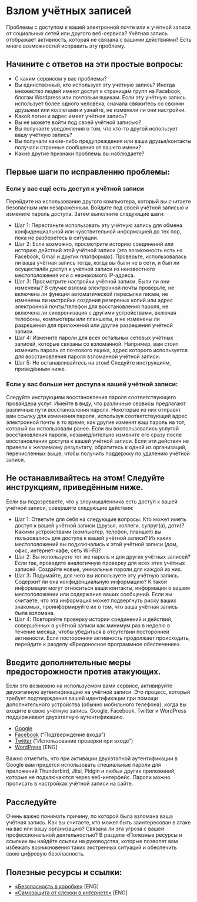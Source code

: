 # Взлом учётных записей

Проблемы с доступом к вашей электронной почте или к учётной записи от социальных сетей или другого веб-сервиса? Учётная запись отображает активность, которая не связана с вашими действиями? Есть много возможностей исправить эту проблему.

## Начините с ответов на эти простые вопросы:

- С каким сервисом у вас проблемы?
- Вы единственный, кто использует эту учётную запись? Иногда множество людей имеют доступ к страницам групп на Facebook, блогам Wordpress или почтовым ящикам. Если эту учётную запись использует более одного человека, сначала свяжитесь со своими друзьями или коллегами и узнайте, не изменяли ли они настройки.
- Какой логин и адрес имеет учётная запись?
- Вы не можете войти под своей учётной записью?
- Вы получаете уведомления о том, что кто-то другой использует вашу учётную запись?
- Вы получали какие-либо предупреждения или ваши друзья/контакты получали странные сообщения от вашего имени?
- Какие другие признаки проблемы вы наблюдаете?

## Первые шаги по исправлению проблемы:

### Если у вас ещё есть доступ к учётной записи

Перейдите на использование другого компьютера, который вы считаете безопасным или незаражённым. Войдите под своей учётной записью и измените пароль доступа. Затем выполните следующие шаги:

- Шаг 1: Перестаньте использовать эту учётную запись для обмена конфиденциальной или чувствительной информацией до тех пор, пока не разберетесь в ситуации.
- Шаг 2: Если возможно, просмотрите историю соединений или историю действий этой учётной записи (эта возможность есть на Facebook, Gmail и других платформах). Проверьте, использовалась ли ваша учётная запись тогда, когда вы были не в сети, и был ли осуществлён доступ к учётной записи из неизвестного местоположения или с незнакомого IP-адреса.
- Шаг 3: Просмотрите настройки учётной записи. Были ли они изменены? В случае взлома электронной почты проверьте, не включена ли функция автоматической пересылки писем, не изменены ли настройки создания резервных копий или адрес электронной почты/телефон для восстановления пароля, не включена ли синхронизация с другими устройствами, включая телефоны, компьютеры или планшеты, и не изменены ли разрешения для приложений или другие разрешения учётной записи.
- Шаг 4: Измените пароли для всех остальных сетевых учётных записей, которые связаны со взломанной. Например, вам стоит изменить пароль от почтового ящика, адрес которого используется для восстановления пароля взломанной учётной записи.
- Шаг 5: Не останавливайтесь на этом! Следуйте инструкциям, приведённым ниже.

### Если у вас больше нет доступа к вашей учётной записи:

Следуйте инструкциям восстановления пароля соответствующего провайдера услуг. Имейте в виду, что различные сервисы предлагают различные пути восстановления пароля. Некоторые из них отправят вам ссылку для изменения пароля, используя соответствующий адрес электронной почты в то время, как другие изменят ваш пароль на тот, который вы использовали ранее. Если вы воспользовались услугой восстановления пароля, незамедлительно измените его сразу после восстановления доступа к вашей учётной записи. Если эти действия не привели к желаемому результату, обратитесь к одной из организаций, перечисленных выше, чтобы получить поддержку по удалению учётной записи.

## Не останавливайтесь на этом! Следуйте инструкциям, приведённым ниже.

Если вы подозреваете, что у злоумышленника есть доступ к вашей учётной записи, совершите следующие действия:

- Шаг 1: Ответьте для себя на следующие вопросы: Кто может иметь доступ к вашей учётной записи (друзья, коллеги, супруг(а), дети)? Какими устройствами (компьютер, телефон, планшет) вы пользовались для доступа к вашей учётной записи? Из каких местоположений вы подключались к этой учётной записи (дом, офис, интернет-кафе, сеть Wi-Fi)?
- Шаг 2: Вы используете тот же пароль и для других учётных записей? Если так, проведите аналогичную проверку для всех этих учётных записей. Создайте новые, уникальные пароли для каждой из них.
- Шаг 3: Подумайте, для чего вы используете эту учётную запись. Содержит ли она конфиденциальную информацию? К такой информации могут относиться ваши контакты, информация о вашем местоположении или содержание ваших сообщений. Если вы считаете, что эта информация может подвергнуть риску ваших знакомых, проинформируйте их о том, что ваша учётная запись была взломана.
- Шаг 4: Повторяйте проверку истории соединений и действий, совершённых в учётной записи как минимум раз в неделю в течение месяца, чтобы убедиться в отсутствии посторонней активности. Если посторонняя активность продолжает происходить, перейдите к разделу  «Вредоносное программное обеспечение».

## Введите дополнительные меры предосторожности против атакующих.

Если это возможно на используемом вами сервисе, активируйте двухэтапную аутентификацию на учётной записи. Это процесс, который требует подтверждения вашей идентификации при помощи дополнительного устройства (обычно мобильного телефона), когда вы входите в свою учётную запись. Google, Facebook, Twitter и WordPress поддерживают двухэтапную аутентификацию.

- [Google](https://support.google.com/accounts/answer/180744?hl=ru)
- [Facebook](https://www.facebook.com/settings?tab=security) (“Подтверждение входа”)
- [Twitter](https://support.twitter.com/articles/20170388-using-login-verification) (“Использование проверки при входе”)
- [WordPress](http://en.support.wordpress.com/security/two-step-authentication/) [ENG]

Важно отметить, что при активации двухэтапной аутентификации в Google вам придётся использовать специальные пароли для приложений Thunderbird, Jitsi, Pidgin и любых других приложений, которые не подключаются через веб-интерфейс. Пароли можно прописать в настройках учётной записи на сайте.

## Расследуйте

Очень важно понимать причину, по которой была взломана ваша учётная запись. Как вы считаете, кто может быть заинтересован в атаке на вас или вашу организацию? Связана ли эта угроза с вашей профессиональной деятельностью? В разделе «Полезные ресурсы и ссылки» вы найдёте ссылки на руководства, которые позволят вам избежать возникновения таких экстренных ситуаций и обеспечить свою цифровую безопасность.

## Полезные ресурсы и ссылки:

* [«Безопасность в коробке»](https://securityinabox.org/en/chapter_7_2) [ENG]
* [«Самозащита от слежки в интернете»](https://ssd.eff.org/) [ENG]

